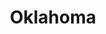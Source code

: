 ---
title: Oklahoma
year: 1965
opening_date: 1965-07-15
closing_date: 1965-07-30
layout: productions
image:
image_caption:
image_credit:
playbill:
category:
details:
  Theatre: Theatre Jacksonville
  Venue: Little Theatre
cast:
  Aunt Eller: Lois Lee Stewart
  Curly: John Durrett
  Laurey: Nita James
  Ike Skidmore: Gil Gimbel
  Fred: Harry Hodge
  Slim: Bob Starr
  Will Parker: Ken Fallin
  Jud Fry: Paul Galloway
  Ado Annie Carnes: Lynn Arizzi
  Ali Hakim: Marshall Grauer
  Gertie Cummings: Claudia Grauer
  Ellen: Kay Bailey
  Faye: Randy Fry
  Virginia: Terry Tucker
  Vivienne: Pat Sousa
  Kate: Judy Pryor
  Sylvie: Mickey Smith
  Andrew Carnes: Bill Stathius
  Cord Elam: Eddie Dyal
  Jess: Tom Banston
  Mike: Conrad Peterson
  Solo Dancer:
    - Frank Spolar
    - Loretta Dingman
  Corps de Ballet:
    - Mary Ellen Grizzard
    - Delia Sweat
    - Holly Fulford
    - Claudia Gardner
    - Gil Gimbel
    - Eddie Dyal
    - Conrad Peterson
    - Fernando Velandia
crew:
  Director: George Ballis
  Production Designer: Larry Riddle
  Choreographer: Frank Spolar
  Musical Conductor: Al Sturchio
  Stage Manager: Philip Meunier
  Assistant Stage Manager:
    - Carolyn Courreges
    - Thelma Baker
  Costumes:
    - Gwen Nearhoof
    - Carolyn Stecher
    - Gwyda Agnew
    - Barbara Michelson
    - Mickey Fry
    - Debbie Krobalski
  Properties:
    - Carolyn Stecher
    - Gladys Dale
    - Ellen Black
    - Wenonah Wells
  Make-up:
    - Marcy Massaniso
    - Robert Smith
    - Alice Dill
    - Debbie Krobalski
  Lighting:
    - Dave Kent
    - Peggy Miller
    - Krissy Severson
  Scenery:
    - Alan Gilletter
    - Don Cool
    - Harold Nearhoof
    - Charles Vance
    - Gladys Dale
    - Robert Agnew
    - Maria Alarcon
    - Paul Galloway
    - Marcy Massaniso
    - Krissy Severson
  Grip:
    - Harold Nearhoof
    - Dan Cool
    - Bill Aust
    - Maria Alarcon
  Flyman:
    - Alan Gilletter
    - Charles Vance
    - Elliot Baker
orchestra:
  Orchestra:
    - Roger Lynn
    - Joe Bragg
    - Milt Gaskin
    - Steve Ogilvie
    - Bob Walker
    - Paul Cherry
    - Bob Toney
    - Don Thompson
    - Bill Pape
    - Ken Jones
external_links:
---